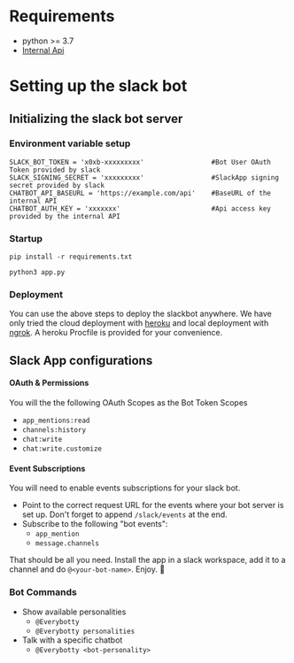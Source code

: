 # Requirements

* python >= 3.7
* [Internal Api](https://github.com/CodyWMitchell/GPT3-Chatbot-API)

# Setting up the slack bot

## Initializing the slack bot server

### Environment variable setup
```
SLACK_BOT_TOKEN = 'x0xb-xxxxxxxxx'                 #Bot User OAuth Token provided by slack
SLACK_SIGNING_SECRET = 'xxxxxxxxx'                 #SlackApp signing secret provided by slack
CHATBOT_API_BASEURL = 'https://example.com/api'    #BaseURL of the internal API
CHATBOT_AUTH_KEY = 'xxxxxxx'                       #Api access key provided by the internal API
```
###  Startup
```
pip install -r requirements.txt

python3 app.py
```

### Deployment
You can use the above steps to deploy the slackbot anywhere.
We have only tried the cloud deployment with [heroku](https://www.heroku.com/) and local deployment with [ngrok](https://ngrok.com/). A heroku Procfile is provided for your convenience.


## Slack App configurations

#### OAuth & Permissions

You will the the following OAuth Scopes as the Bot Token Scopes

* `app_mentions:read`
* `channels:history`
* `chat:write`
* `chat:write.customize`

#### Event Subscriptions

You will need to enable events subscriptions for your slack bot.

* Point to the correct request URL for the events where your bot server is set up. Don't forget to append `/slack/events` at the end.
* Subscribe to the following "bot events":
  * `app_mention`
  * `message.channels`

That should be all you need. Install the app in a slack workspace, add it to a channel and do `@<your-bot-name>`. Enjoy. 🤖


### Bot Commands

* Show available personalities
  * `@Everybotty`
  * `@Everybotty personalities`
* Talk with a specific chatbot
  * `@Everybotty <bot-personality>`
